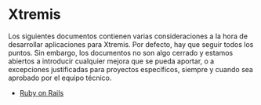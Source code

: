 # Xtremis

Los siguientes documentos contienen varias consideraciones a la hora de desarrollar aplicaciones para Xtremis. Por defecto, hay que seguir todos los puntos. Sin embargo, los documentos no son algo cerrado y estamos abiertos a introducir cualquier mejora que se pueda aportar, o a excepciones justificadas para proyectos específicos, siempre y cuando sea aprobado por el equipo técnico. 

* [Ruby on Rails](rails.md)
